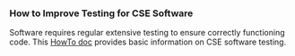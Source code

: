 ### How to Improve Testing for CSE Software

Software requires regular extensive testing to ensure correctly functioning code.  This [HowTo doc](https://ideas-productivity.org/wordpress/wp-content/uploads/2016/04/IDEAS-TestingHowtoAddImproveTestinginyourCSESoftwareProject-V0.2.pdf "How To Improve Testing for CSE Software") provides basic information on CSE software testing.

<!---
Publish: yes
Categories: reliability
Topics: testing
Tags: testing, terminology
Level: 1
Prerequisites: defaults
Aggregate: none
--->
